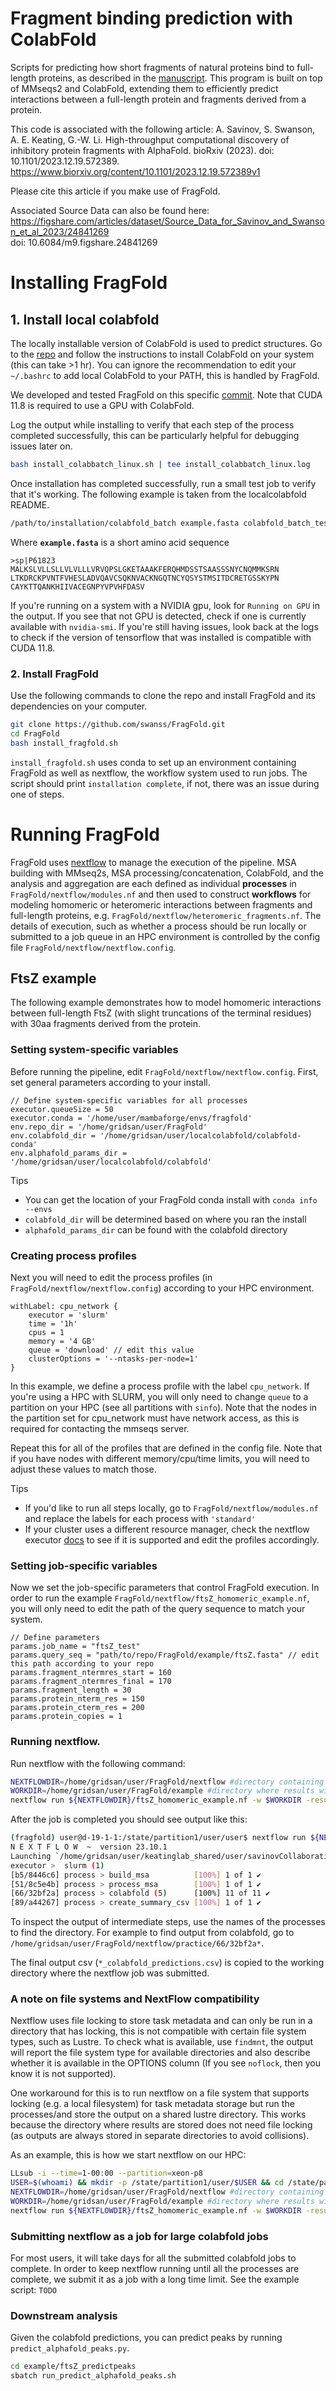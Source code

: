 # Fragment binding prediction with ColabFold

Scripts for predicting how short fragments of natural proteins bind to full-length proteins, as described in the [manuscript](https://www.biorxiv.org/content/10.1101/2023.12.19.572389v1). This program is built on top of MMseqs2 and ColabFold, extending them to efficiently predict interactions between a full-length protein and fragments derived from a protein.

This code is associated with the following article:
A. Savinov, S. Swanson, A. E. Keating, G.-W. Li. High-throughput computational discovery of inhibitory protein fragments with AlphaFold. bioRxiv (2023). doi: 10.1101/2023.12.19.572389. https://www.biorxiv.org/content/10.1101/2023.12.19.572389v1

Please cite this article if you make use of FragFold.

Associated Source Data can also be found here: 
https://figshare.com/articles/dataset/Source_Data_for_Savinov_and_Swanson_et_al_2023/24841269  
doi: 10.6084/m9.figshare.24841269

# Installing FragFold

## 1. Install local colabfold

The locally installable version of ColabFold is used to predict structures. Go to the [repo](https://github.com/YoshitakaMo/localcolabfold) and follow the instructions to install ColabFold on your system (this can take >1 hr). You can ignore the recommendation to edit your `~/.bashrc` to add local ColabFold to your PATH, this is handled by FragFold.

We developed and tested FragFold on this specific [commit](https://github.com/YoshitakaMo/localcolabfold/tree/88d174ffa7a7bc76a644db14ba0099ceb0606aed). Note that CUDA 11.8 is required to use a GPU with ColabFold.

Log the output while installing to verify that each step of the process completed successfully, this can be particularly helpful for debugging issues later on.

```bash
bash install_colabbatch_linux.sh | tee install_colabbatch_linux.log
```

Once installation has completed successfully, run a small test job to verify that it's working. The following example is taken from the localcolabfold README.

```bash
/path/to/installation/colabfold_batch example.fasta colabfold_batch_test
```

Where **`example.fasta`** is a short amino acid sequence
```
>sp|P61823
MALKSLVLLSLLVLVLLLVRVQPSLGKETAAAKFERQHMDSSTSAASSSNYCNQMMKSRN
LTKDRCKPVNTFVHESLADVQAVCSQKNVACKNGQTNCYQSYSTMSITDCRETGSSKYPN
CAYKTTQANKHIIVACEGNPYVPVHFDASV
```

If you're running on a system with a NVIDIA gpu, look for `Running on GPU` in the output. If you see that not GPU is detected, check if one is currently available with `nvidia-smi`. If you're still having issues, look back at the logs to check if the version of tensorflow that was installed is compatible with CUDA 11.8.

### 2. Install FragFold

Use the following commands to clone the repo and install FragFold and its dependencies on your computer.

```bash
git clone https://github.com/swanss/FragFold.git
cd FragFold
bash install_fragfold.sh
```

`install_fragfold.sh` uses conda to set up an environment containing FragFold as well as nextflow, the workflow system used to run jobs. The script should print `installation complete`, if not, there was an issue during one of steps.

# Running FragFold

FragFold uses [nextflow](https://www.nextflow.io/) to manage the execution of the pipeline. MSA building with MMseq2s, MSA processing/concatenation, ColabFold, and the analysis and aggregation are each defined as individual **processes** in `FragFold/nextflow/modules.nf` and then used to construct **workflows** for modeling homomeric or heteromeric interactions between fragments and full-length proteins, e.g. `FragFold/nextflow/heteromeric_fragments.nf`. The details of execution, such as whether a process should be run locally or submitted to a job queue in an HPC environment is controlled by the config file `FragFold/nextflow/nextflow.config`.


## FtsZ example

The following example demonstrates how to model homomeric interactions between full-length FtsZ (with slight truncations of the terminal residues) with 30aa fragments derived from the protein.

### Setting system-specific variables

Before running the pipeline, edit `FragFold/nextflow/nextflow.config`. First, set general parameters according to your install.

```nextflow
// Define system-specific variables for all processes
executor.queueSize = 50
executor.conda = '/home/user/mambaforge/envs/fragfold'
env.repo_dir = '/home/gridsan/user/FragFold'
env.colabfold_dir = '/home/gridsan/user/localcolabfold/colabfold-conda'
env.alphafold_params_dir = '/home/gridsan/user/localcolabfold/colabfold'
```

Tips
- You can get the location of your FragFold conda install with `conda info --envs`
- `colabfold_dir` will be determined based on where you ran the install
- `alphafold_params_dir` can be found with the colabfold directory

### Creating process profiles

Next you will need to edit the process profiles (in `FragFold/nextflow/nextflow.config`) according to your HPC environment. 

```nextflow
withLabel: cpu_network {
    executor = 'slurm'
    time = '1h'
    cpus = 1
    memory = '4 GB'
    queue = 'download' // edit this value
    clusterOptions = '--ntasks-per-node=1'
}
```

In this example, we define a process profile with the label `cpu_network`. If you're using a HPC with SLURM, you will only need to change `queue` to a partition on your HPC (see all partitions with `sinfo`). Note that the nodes in the partition set for cpu_network must have network access, as this is required for contacting the mmseqs server.

Repeat this for all of the profiles that are defined in the config file. Note that if you have nodes with different memory/cpu/time limits, you will need to adjust these values to match those.

Tips
- If you'd like to run all steps locally, go to `FragFold/nextflow/modules.nf` and replace the labels for each process with `'standard'`
- If your cluster uses a different resource manager, check the nextflow executor [docs](https://www.nextflow.io/docs/latest/executor.html) to see if it is supported and edit the profiles accordingly.

### Setting job-specific variables

Now we set the job-specific parameters that control FragFold execution. In order to run the example `FragFold/nextflow/ftsZ_homomeric_example.nf`, you will only need to edit the path of the query sequence to match your system.

```nextflow
// Define parameters
params.job_name = "ftsZ_test"
params.query_seq = "path/to/repo/FragFold/example/ftsZ.fasta" // edit this path according to your repo
params.fragment_ntermres_start = 160
params.fragment_ntermres_final = 170
params.fragment_length = 30
params.protein_nterm_res = 150
params.protein_cterm_res = 200
params.protein_copies = 1
```

### Running nextflow.

Run nextflow with the following command:
```bash
NEXTFLOWDIR=/home/gridsan/user/FragFold/nextflow #directory containing nextflow scripts
WORKDIR=/home/gridsan/user/FragFold/example #directory where results will be stored
nextflow run ${NEXTFLOWDIR}/ftsZ_homomeric_example.nf -w $WORKDIR -resume
```

After the job is completed you should see output like this:
```bash
(fragfold) user@d-19-1-1:/state/partition1/user/user$ nextflow run ${NEXTFLOWDIR}/ftsZ_homomeric_example.nf -w $WORKDIR -resume
N E X T F L O W  ~  version 23.10.1
Launching `/home/gridsan/user/keatinglab_shared/user/savinovCollaboration/FragFold/nextflow/ftsZ_homomeric_example.nf` [tiny_agnesi] DSL2 - revision: f2c61140f9
executor >  slurm (1)
[b5/8446c6] process > build_msa          [100%] 1 of 1 ✔
[51/8c5e4b] process > process_msa        [100%] 1 of 1 ✔
[66/32bf2a] process > colabfold (5)      [100%] 11 of 11 ✔
[89/a44267] process > create_summary_csv [100%] 1 of 1 ✔
```

To inspect the output of intermediate steps, use the names of the processes to find the directory. For example to find output from colabfold, go to `/home/gridsan/user/FragFold/nextflow/practice/66/32bf2a*`.

The final output csv (`*_colabfold_predictions.csv`) is copied to the working directory where the nextflow job was submitted.

### A note on file systems and NextFlow compatibility

Nextflow uses file locking to store task metadata and can only be run in a directory that has locking, this is not compatible with certain file system types, such as Lustre. To check what is available, use `findmnt`, the output will report the file system type for available directories and also describe whether it is available in the OPTIONS column (If you see `noflock`, then you know it is not supported).

One workaround for this is to run nextflow on a file system that supports locking (e.g. a local filesystem) for task metadata storage but run the processes/and store the output on a shared lustre directory. This works because the directory where results are stored does not need file locking (as outputs are always stored in separate directories to avoid collisions).

As an example, this is how we start nextflow on our HPC:
```bash
LLsub -i --time=1-00:00 --partition=xeon-p8
USER=$(whoami) && mkdir -p /state/partition1/user/$USER && cd /state/partition1/user/$USER && conda activate fragfold
NEXTFLOWDIR=/home/gridsan/user/FragFold/nextflow #directory containing nextflow scripts
WORKDIR=/home/gridsan/user/FragFold/example #directory where results will be stored
nextflow run ${NEXTFLOWDIR}/ftsZ_homomeric_example.nf -w $WORKDIR -resume
```

### Submitting nextflow as a job for large colabfold jobs

For most users, it will take days for all the submitted colabfold jobs to complete. In order to keep nextflow running until all the processes are complete, we submit it as a job with a long time limit. See the example script: `TODO`

### Downstream analysis

Given the colabfold predictions, you can predict peaks by running `predict_alphafold_peaks.py`.

```bash
cd example/ftsZ_predictpeaks
sbatch run_predict_alphafold_peaks.sh
```